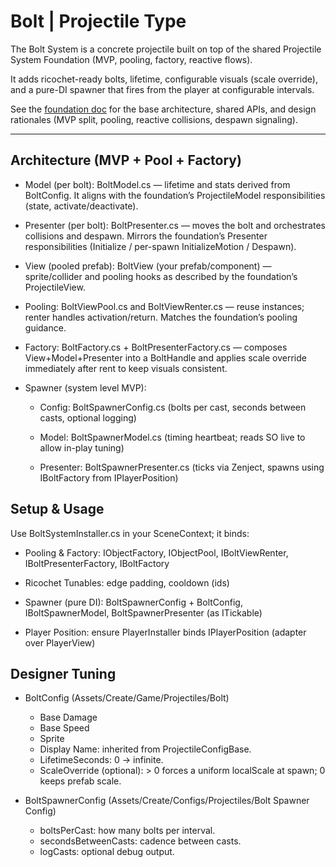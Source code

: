 # Bolt | Projectile Type

The Bolt System is a concrete projectile built on top of the shared Projectile System Foundation (MVP, pooling, factory, reactive flows).

 It adds ricochet-ready bolts, lifetime, configurable visuals (scale override), and a pure-DI spawner that fires from the player at configurable intervals. 
 
 See the [foundation doc](.././README.md) for the base architecture, shared APIs, and design rationales (MVP split, pooling, reactive collisions, despawn signaling).

 ***

 ## Architecture (MVP + Pool + Factory)

* Model (per bolt): BoltModel.cs — lifetime and stats derived from BoltConfig. It aligns with the foundation’s ProjectileModel responsibilities (state, activate/deactivate).

* Presenter (per bolt): BoltPresenter.cs — moves the bolt and orchestrates collisions and despawn. Mirrors the foundation’s Presenter responsibilities (Initialize / per-spawn InitializeMotion / Despawn).

* View (pooled prefab): BoltView (your prefab/component) — sprite/collider and pooling hooks as described by the foundation’s ProjectileView.

* Pooling: BoltViewPool.cs and BoltViewRenter.cs — reuse instances; renter handles activation/return. Matches the foundation’s pooling guidance.

* Factory: BoltFactory.cs + BoltPresenterFactory.cs — composes View+Model+Presenter into a BoltHandle and applies scale override immediately after rent to keep visuals consistent.

* Spawner (system level MVP):

    * Config: BoltSpawnerConfig.cs (bolts per cast, seconds between casts, optional logging)

    * Model: BoltSpawnerModel.cs (timing heartbeat; reads SO live to allow in-play tuning)

    * Presenter: BoltSpawnerPresenter.cs (ticks via Zenject, spawns using IBoltFactory from IPlayerPosition)

## Setup & Usage

Use BoltSystemInstaller.cs in your SceneContext; it binds:

* Pooling & Factory: IObjectFactory<BoltView>, IObjectPool<BoltView>, IBoltViewRenter, IBoltPresenterFactory, IBoltFactory

* Ricochet Tunables: edge padding, cooldown (ids)

* Spawner (pure DI): BoltSpawnerConfig + BoltConfig, IBoltSpawnerModel, BoltSpawnerPresenter (as ITickable)

* Player Position: ensure PlayerInstaller binds IPlayerPosition (adapter over PlayerView)

## Designer Tuning

* BoltConfig (Assets/Create/Game/Projectiles/Bolt)

    * Base Damage
    * Base Speed
    * Sprite
    * Display Name: inherited from ProjectileConfigBase.
    * LifetimeSeconds: 0 → infinite.
    * ScaleOverride (optional): > 0 forces a uniform localScale at spawn; 0 keeps prefab scale.

* BoltSpawnerConfig (Assets/Create/Configs/Projectiles/Bolt Spawner Config)

    * boltsPerCast: how many bolts per interval.
    * secondsBetweenCasts: cadence between casts.
    * logCasts: optional debug output.